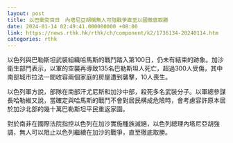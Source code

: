 ```yaml
---
layout: post
title: 以巴衝突百日　內塔尼亞胡稱無人可阻戰爭直至以國徹底取勝
date: 2024-01-14 02:49:41.000000000 +08:00
link: https://news.rthk.hk/rthk/ch/component/k2/1736134-20240114.htm
categories: rthk
---
```


以色列與巴勒斯坦武裝組織哈馬斯的戰鬥踏入第100日，仍未有結束的跡象。加沙衛生部門表示，以軍的空襲再導致135名巴勒斯坦人死亡，超過300人受傷，其中南部城市拉法一間收容兩個家庭的房屋遭到襲擊，10人喪生。

以色列軍方說，部隊在南部汗尤尼斯和加沙中部，殺死多名武裝分子。以軍總參謀長哈勒維又說，當確定與哈馬斯的戰鬥不會對居民構成危險時，會考慮容許原本居於加沙北部的幾十萬巴勒斯坦平民重返家園。

對於南非在國際法院指控以色列在加沙實施種族滅絕，以色列總理內塔尼亞胡強調，無人可以阻止以色列繼續在加沙的戰爭，直至徹底取勝。

